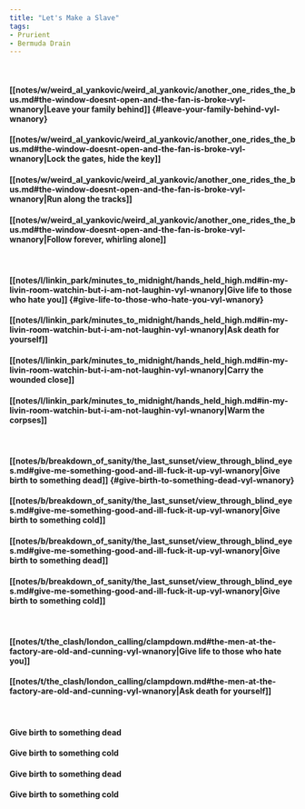 ```yaml
---
title: "Let's Make a Slave"
tags:
- Prurient
- Bermuda Drain
---
```

&nbsp;
#### [[notes/w/weird_al_yankovic/weird_al_yankovic/another_one_rides_the_bus.md#the-window-doesnt-open-and-the-fan-is-broke-vyl-wnanory|Leave your family behind]] {#leave-your-family-behind-vyl-wnanory}
#### [[notes/w/weird_al_yankovic/weird_al_yankovic/another_one_rides_the_bus.md#the-window-doesnt-open-and-the-fan-is-broke-vyl-wnanory|Lock the gates, hide the key]]
#### [[notes/w/weird_al_yankovic/weird_al_yankovic/another_one_rides_the_bus.md#the-window-doesnt-open-and-the-fan-is-broke-vyl-wnanory|Run along the tracks]]
#### [[notes/w/weird_al_yankovic/weird_al_yankovic/another_one_rides_the_bus.md#the-window-doesnt-open-and-the-fan-is-broke-vyl-wnanory|Follow forever, whirling alone]]
&nbsp;
#### [[notes/l/linkin_park/minutes_to_midnight/hands_held_high.md#in-my-livin-room-watchin-but-i-am-not-laughin-vyl-wnanory|Give life to those who hate you]] {#give-life-to-those-who-hate-you-vyl-wnanory}
#### [[notes/l/linkin_park/minutes_to_midnight/hands_held_high.md#in-my-livin-room-watchin-but-i-am-not-laughin-vyl-wnanory|Ask death for yourself]]
#### [[notes/l/linkin_park/minutes_to_midnight/hands_held_high.md#in-my-livin-room-watchin-but-i-am-not-laughin-vyl-wnanory|Carry the wounded close]]
#### [[notes/l/linkin_park/minutes_to_midnight/hands_held_high.md#in-my-livin-room-watchin-but-i-am-not-laughin-vyl-wnanory|Warm the corpses]]
&nbsp;
#### [[notes/b/breakdown_of_sanity/the_last_sunset/view_through_blind_eyes.md#give-me-something-good-and-ill-fuck-it-up-vyl-wnanory|Give birth to something dead]] {#give-birth-to-something-dead-vyl-wnanory}
#### [[notes/b/breakdown_of_sanity/the_last_sunset/view_through_blind_eyes.md#give-me-something-good-and-ill-fuck-it-up-vyl-wnanory|Give birth to something cold]]
#### [[notes/b/breakdown_of_sanity/the_last_sunset/view_through_blind_eyes.md#give-me-something-good-and-ill-fuck-it-up-vyl-wnanory|Give birth to something dead]]
#### [[notes/b/breakdown_of_sanity/the_last_sunset/view_through_blind_eyes.md#give-me-something-good-and-ill-fuck-it-up-vyl-wnanory|Give birth to something cold]]
&nbsp;
#### [[notes/t/the_clash/london_calling/clampdown.md#the-men-at-the-factory-are-old-and-cunning-vyl-wnanory|Give life to those who hate you]]
#### [[notes/t/the_clash/london_calling/clampdown.md#the-men-at-the-factory-are-old-and-cunning-vyl-wnanory|Ask death for yourself]]
&nbsp;
#### Give birth to something dead
#### Give birth to something cold
#### Give birth to something dead
#### Give birth to something cold
